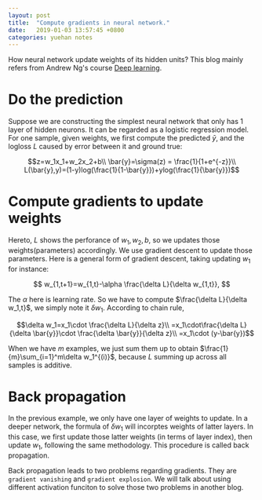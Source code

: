 ```yaml
---
layout: post
title:  "Compute gradients in neural network."
date:   2019-01-03 13:57:45 +0800
categories: yuehan notes
---
```

How neural network update weights of its hidden units? This blog mainly refers from Andrew Ng's course [Deep learning][Andrew-dl].
# Do the prediction
Suppose we are constructing the simplest neural network that only has 1 layer of hidden neurons. It can be regarded as a logistic regression model. For one sample, given weights, we first compute the predicted $\bar{y}$, and the logloss $L$ caused by error between it and ground true:

$$z=w_1x_1+w_2x_2+b\\
\bar{y}=\sigma(z) = \frac{1}{1+e^{-z}}\\
L(\bar{y},y)=(1-y)log(\frac{1}{1-\bar{y}})+ylog(\frac{1}{\bar{y}})$$

# Compute gradients to update weights
Hereto, $L$ shows the perforance of $w_1, w_2, b$, so we updates those weights(parameters) accordingly. We use gradient descent to update those parameters. Here is a general form of gradient descent, taking updating $w_1$ for instance:

$$
w_{1,t+1}=w_{1,t}-\alpha \frac{\delta L}{\delta w_{1,t}},
$$

The $\alpha$ here is learning rate. So we have to compute $\frac{\delta L}{\delta w_1,t}$, we simply note it $\delta w_1$.
According to chain rule,

$$\delta w_1=x_1\cdot \frac{\delta L}{\delta z}\\
=x_1\cdot\frac{\delta L}{\delta \bar{y}}\cdot \frac{\delta \bar{y}}{\delta z}\\
=x_1\cdot (y-\bar{y})$$

When we have $m$ examples, we just sum them up to obtain $\frac{1}{m}\sum_{i=1}^m\delta w_1^{(i)}$, because $L$ summing up across all samples is additive. 

# Back propagation
In the previous example, we only have one layer of weights to update. In a deeper network, the formula of $\delta w_1$ will incorptes weights of latter layers. In this case, we first update those latter weights (in terms of layer index), then update $w_1$, following the same methodology. This procedure is called back propagation.

Back propagation leads to two problems regarding gradients. They are `gradient vanishing` and `gradient explosion`. We will talk about using different activation funciton to solve those two problems in another blog.


[Andrew-dl]: https://www.coursera.org/learn/neural-networks-deep-learning/home/week/3
